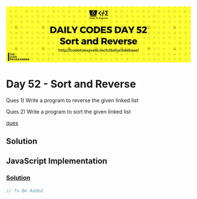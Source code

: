 ![cover](./cover.png)

# Day 52 - Sort and Reverse

Ques 1) Write a program to reverse the given linked list

Ques 2) Write a program to sort the given linked list

[ques](./ques.png)

## Solution

## JavaScript Implementation

### [Solution](./JavaScript/nthFromEnd.js)

```js
// To Be Added
```